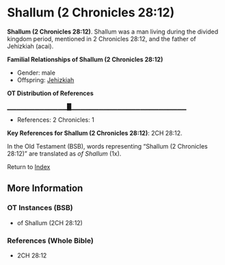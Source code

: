 # Shallum (2 Chronicles 28:12)
**Shallum (2 Chronicles 28:12)**. 
Shallum was a man living during the divided kingdom period, mentioned in 2 Chronicles 28:12, and the father of Jehizkiah (acai). 




**Familial Relationships of Shallum (2 Chronicles 28:12)**


* Gender: male
* Offspring: [Jehizkiah](Jehizkiah.md)


**OT Distribution of References**

▁▁▁▁▁▁▁▁▁▁▁▁▁█▁▁▁▁▁▁▁▁▁▁▁▁▁▁▁▁▁▁▁▁▁▁▁▁▁
* References: 2 Chronicles: 1



**Key References for Shallum (2 Chronicles 28:12)**: 
2CH 28:12. 


In the Old Testament (BSB), words representing “Shallum (2 Chronicles 28:12)” are translated as 
*of Shallum* (1x). 




Return to [Index](00-Index.md)

## More Information

### OT Instances (BSB)

* of Shallum (2CH 28:12)



### References (Whole Bible)

* 2CH 28:12



